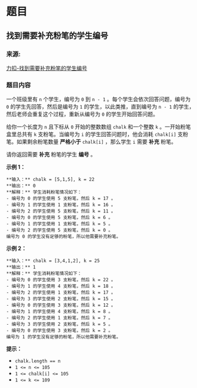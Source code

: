 # 题目

## 找到需要补充粉笔的学生编号

### 来源:

[力扣-找到需要补充粉笔的学生编号](https://leetcode-cn.com/problems/find-the-student-that-will-replace-the-chalk/)

### 题目内容

一个班级里有 `n` 个学生，编号为 `0` 到 `n - 1` 。每个学生会依次回答问题，编号为 `0` 的学生先回答，然后是编号为 `1`
的学生，以此类推，直到编号为 `n - 1` 的学生，然后老师会重复这个过程，重新从编号为 `0` 的学生开始回答问题。

给你一个长度为 `n` 且下标从 `0` 开始的整数数组 `chalk` 和一个整数 `k` 。一开始粉笔盒里总共有 `k` 支粉笔。当编号为 `i`
的学生回答问题时，他会消耗 `chalk[i]` 支粉笔。如果剩余粉笔数量 **严格小于** `chalk[i]` ，那么学生 `i` 需要 **补充**
粉笔。

请你返回需要 **补充** 粉笔的学生 **编号** 。

**示例 1：**

    
    
    **输入：** chalk = [5,1,5], k = 22
    **输出：** 0
    **解释：** 学生消耗粉笔情况如下：
    - 编号为 0 的学生使用 5 支粉笔，然后 k = 17 。
    - 编号为 1 的学生使用 1 支粉笔，然后 k = 16 。
    - 编号为 2 的学生使用 5 支粉笔，然后 k = 11 。
    - 编号为 0 的学生使用 5 支粉笔，然后 k = 6 。
    - 编号为 1 的学生使用 1 支粉笔，然后 k = 5 。
    - 编号为 2 的学生使用 5 支粉笔，然后 k = 0 。
    编号为 0 的学生没有足够的粉笔，所以他需要补充粉笔。

**示例 2：**

    
    
    **输入：** chalk = [3,4,1,2], k = 25
    **输出：** 1
    **解释：** 学生消耗粉笔情况如下：
    - 编号为 0 的学生使用 3 支粉笔，然后 k = 22 。
    - 编号为 1 的学生使用 4 支粉笔，然后 k = 18 。
    - 编号为 2 的学生使用 1 支粉笔，然后 k = 17 。
    - 编号为 3 的学生使用 2 支粉笔，然后 k = 15 。
    - 编号为 0 的学生使用 3 支粉笔，然后 k = 12 。
    - 编号为 1 的学生使用 4 支粉笔，然后 k = 8 。
    - 编号为 2 的学生使用 1 支粉笔，然后 k = 7 。
    - 编号为 3 的学生使用 2 支粉笔，然后 k = 5 。
    - 编号为 0 的学生使用 3 支粉笔，然后 k = 2 。
    编号为 1 的学生没有足够的粉笔，所以他需要补充粉笔。
    

**提示：**

  * `chalk.length == n`
  * `1 <= n <= 105`
  * `1 <= chalk[i] <= 105`
  * `1 <= k <= 109`

